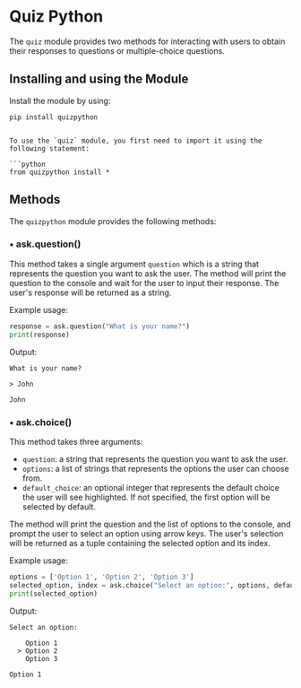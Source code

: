 # Quiz Python

The `quiz` module provides two methods for interacting with users to obtain their responses to questions or multiple-choice questions.

## Installing and using the Module

Install the module by using:
```
pip install quizpython


To use the `quiz` module, you first need to import it using the following statement:

```python
from quizpython install *
```

## Methods

The `quizpython` module provides the following methods:

### • ask.question()

This method takes a single argument `question` which is a string that represents the question you want to ask the user. The method will print the question to the console and wait for the user to input their response. The user's response will be returned as a string.

Example usage:
```python
response = ask.question("What is your name?")
print(response)
```

Output:
```
What is your name?

> John

John
```

### • ask.choice()

This method takes three arguments:

- `question`: a string that represents the question you want to ask the user.
- `options`: a list of strings that represents the options the user can choose from.
- `default_choice`: an optional integer that represents the default choice the user will see highlighted. If not specified, the first option will be selected by default.

The method will print the question and the list of options to the console, and prompt the user to select an option using arrow keys. The user's selection will be returned as a tuple containing the selected option and its index.

Example usage:
```python
options = ['Option 1', 'Option 2', 'Option 3']
selected_option, index = ask.choice("Select an option:", options, default_choice=2)
print(selected_option)
```

Output:
```
Select an option:

    Option 1
  > Option 2
    Option 3

Option 1
```
